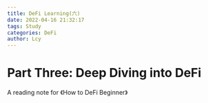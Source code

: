 ```yaml
---
title: DeFi Learning(六)
date: 2022-04-16 21:32:17
tags: Study
categories: DeFi
author: Lcy 
---
```


# Part Three: Deep Diving into DeFi

A reading note for 《How to DeFi Beginner》

